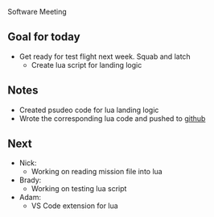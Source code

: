Software Meeting
## Goal for today
- Get ready for test flight next week. Squab and latch
	- Create lua script for landing logic

## Notes
- Created psudeo code for lua landing logic
- Wrote the corresponding lua code and pushed to [github](https://github.com/aided-research/lua/blob/main/handle-land.lua)

## Next
- Nick:
	- Working on reading mission file into lua
- Brady:
	- Working on testing lua script
- Adam:
	- VS Code extension for lua
